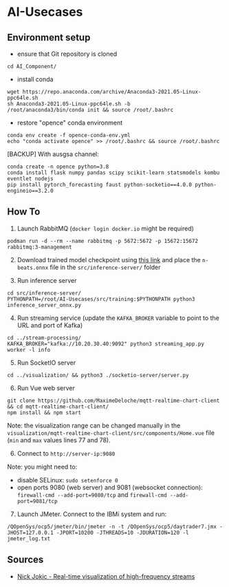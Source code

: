 # AI-Usecases

## Environment setup

* ensure that Git repository is cloned

```
cd AI_Component/
```

* install conda

```
wget https://repo.anaconda.com/archive/Anaconda3-2021.05-Linux-ppc64le.sh
sh Anaconda3-2021.05-Linux-ppc64le.sh -b
/root/anaconda3/bin/conda init && source /root/.bashrc
```

* restore "opence" conda environment

```
conda env create -f opence-conda-env.yml
echo "conda activate opence" >> /root/.bashrc && source /root/.bashrc
```

[BACKUP] With ausgsa channel:

```
conda create -n opence python=3.8
conda install flask numpy pandas scipy scikit-learn statsmodels kombu eventlet nodejs
pip install pytorch_forecasting faust python-socketio==4.0.0 python-engineio==3.2.0
```

## How To

1. Launch RabbitMQ (`docker login docker.io` might be required)

```
podman run -d --rm --name rabbitmq -p 5672:5672 -p 15672:15672 rabbitmq:3-management
```

2. Download trained model checkpoint 
using [this link](https://ibm.box.com/v/nbeatsonnxmodel)
and place the `n-beats.onnx` file in the `src/inference-server/` folder

3. Run inference server

```
cd src/inference-server/
PYTHONPATH=/root/AI-Usecases/src/training:$PYTHONPATH python3 inference_server_onnx.py

```

4. Run streaming service (update the `KAFKA_BROKER` variable to point to the URL and port of Kafka)

```
cd ../stream-processing/
KAFKA_BROKER="kafka://10.20.30.40:9092" python3 streaming_app.py worker -l info
```

5. Run SocketIO server

```
cd ../visualization/ && python3 ./socketio-server/server.py
```

6. Run Vue web server

```
git clone https://github.com/MaximeDeloche/mqtt-realtime-chart-client && cd mqtt-realtime-chart-client/
npm install && npm start
```

Note: the visualization range can be changed manually in the `visualization/mqtt-realtime-chart-client/src/components/Home.vue` file (`min` and `max` values lines 77 and 78). 

6. Connect to `http://server-ip:9080`

Note: you might need to:

* disable SELinux: `sudo setenforce 0`
* open ports 9080 (web server) and 9081 (websocket connection): `firewall-cmd --add-port=9080/tcp` and `firewall-cmd --add-port=9081/tcp`

7. Launch JMeter. Connect to the IBMi system and run:

```
/QOpenSys/ocp5/jmeter/bin/jmeter -n -t /QOpenSys/ocp5/daytrader7.jmx -JHOST=127.0.0.1 -JPORT=10200 -JTHREADS=10 -JDURATION=120 -l jmeter_log.txt
```

## Sources

* [Nick Jokic - Real-time visualization of high-frequency streams](https://itnext.io/javascript-real-time-visualization-of-high-frequency-streams-d6533c774794#ad5d)
